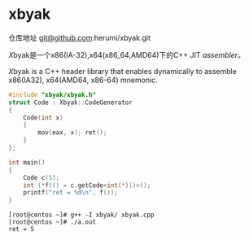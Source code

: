 # xbyak

仓库地址 git@github.com:herumi/xbyak.git

_&#x58;_&#x62;yak是一个x86(IA-32),x64(x86\_64,AMD64)下的C++ JIT _assembler。_

_&#x58;_&#x62;yak is a C++ header library that enables dynamically to assemble x86(IA32), x64(AMD64, x86-64) mnemonic.

```cpp
#include "xbyak/xbyak.h"
struct Code : Xbyak::CodeGenerator 
{ 
    Code(int x) 
    { 
        mov(eax, x); ret(); 
    } 
};

int main() 
{ 
    Code c(5);
    int (*f)() = c.getCode<int(*)()>();
    printf("ret = %d\n", f());
}
```

```
[root@centos ~]# g++ -I xbyak/ xbyak.cpp
[root@centos ~]# ./a.out
ret = 5
```

